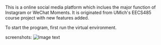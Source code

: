 This is a online social media platform which inclues the major function of Instagram or WeChat Moments. It is originated from UMich's EECS485 course project with new features added.

To start the program, first run the virtual environment.

screenshots:
![Image text](https://raw.github.com/xxxlzhxxx/Outagram/index.jpg)
